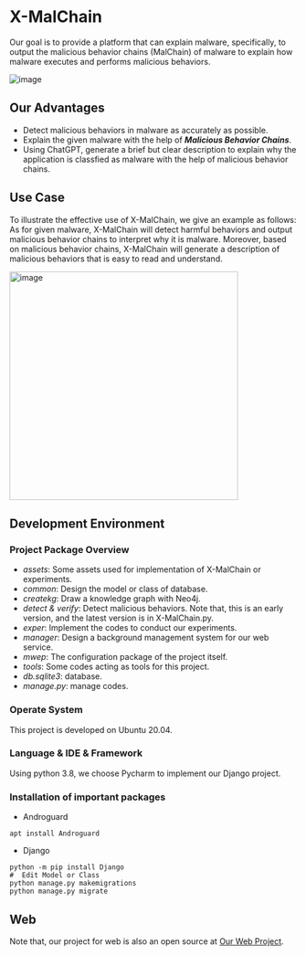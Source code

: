# X-MalChain
Our goal is to provide a platform that can explain malware, specifically, to output the malicious behavior chains (MalChain) of malware to explain how malware executes and performs malicious behaviors.

![image](https://github.com/X-MalChain/x-malchain/assets/141179257/2d79635a-03b1-4285-9368-29c42a36071f)


## Our Advantages
- Detect malicious behaviors in malware as accurately as possible.
- Explain the given malware with the help of **_Malicious Behavior Chains_**.
- Using ChatGPT, generate a brief but clear description to explain why the application is classfied as malware with the help of malicious behavior chains.

## Use Case
To illustrate the effective use of X-MalChain, we give an example as follows: As for given malware, X-MalChain will detect harmful behaviors and output malicious behavior chains to interpret why it is malware. Moreover, based on malicious behavior chains, X-MalChain will generate a description of malicious behaviors that is easy to read and understand.

<img width="400" alt="image" src="https://github.com/X-MalChain/X-MalChain/assets/141179257/295a5076-fe95-471d-86f6-e813daaf22a1">

## Development Environment
### Project Package Overview
- _assets_: Some assets used for implementation of X-MalChain or experiments.
- _common_: Design the model or class of database.
- _createkg_: Draw a knowledge graph with Neo4j.
- _detect & verify_: Detect malicious behaviors. Note that, this is an early version, and the latest version is in X-MalChain.py.
- _exper_: Implement the codes to conduct our experiments.
- _manager_: Design a background management system for our web service.
- _mwep_: The configuration package of the project itself.
- _tools_: Some codes acting as tools for this project.
- _db.sqlite3_: database.
- _manage.py_: manage codes.
  
### Operate System
This project is developed on Ubuntu 20.04.
### Language & IDE & Framework
Using python 3.8, we choose Pycharm to implement our Django project.
### Installation of important packages
- Androguard
```angular2html
apt install Androguard
```
- Django
```angular2html
python -m pip install Django
#  Edit Model or Class
python manage.py makemigrations
python manage.py migrate
```

## Web
Note that, our project for web is also an open source at [Our Web Project](https://github.com/X-MalChain/projects).
